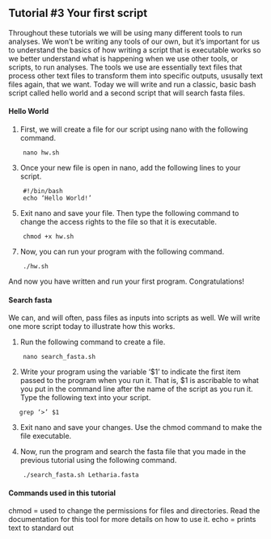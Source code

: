 ## Tutorial #3 Your first script

Throughout these tutorials we will be using many different tools to run analyses. We won’t be writing any tools of our own, but it’s important for us to understand the basics of how writing a script that is executable works so we better understand what is happening when we use other tools, or scripts, to run analyses. The tools we use are essentially text files that process other text files to transform them into specific outputs, ususally text files again, that we want. Today we will write and run a classic, basic bash script called hello world and a second script that will search fasta files.

#### Hello World

1.	First, we will create a file for our script using nano with the following command. 
<!-- -->
        nano hw.sh
        
3.	Once your new file is open in nano, add the following lines to your script. 
<!-- -->
        #!/bin/bash
        echo ‘Hello World!’
        
5.	Exit nano and save your file. Then type the following command to change the access rights to the file so that it is executable. 
<!-- -->
        chmod +x hw.sh
        
7.	Now, you can run your program with the following command. 
<!-- -->
        ./hw.sh
        
And now you have written and run your first program. Congratulations! 

#### Search fasta

We can, and will often, pass files as inputs into scripts as well. We will write one more script today to illustrate how this works. 

1. Run the following command to create a file. 
<!-- -->
        nano search_fasta.sh
        
2. Write your program using the variable ‘$1’ to indicate the first item passed to the program when you run it. That is, $1 is ascribable to what you put in the command line after the name of the script as you run it. Type the following text into your script.
<!-- -->
       grep ‘>’ $1
       
3.	Exit nano and save your changes. Use the chmod command to make the file executable. 

5.	Now, run the program and search the fasta file that you made in the previous tutorial using the following command. 
<!-- -->
        ./search_fasta.sh Letharia.fasta
        
#### Commands used in this tutorial

chmod = used to change the permissions for files and directories. Read the documentation for this tool for more details on how to use it.
echo = prints text to standard out
